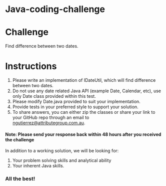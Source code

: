 # Java-coding-challenge


# Challenge
Find difference between two dates.

# Instructions
1. Please write an implementation of IDateUtil, which will find difference between two dates.
2. Do not use any date related Java API (example Date, Calendar, etc), use only  Date class provided within this test.
3. Please modify Date.java provided to suit your implementation.
4. Provide tests in your preferred style to support your solution.
5. To share answers, you can either zip the classes or share your link to your GitHub repo through an email to ngutierrez@attributegroup.com.au.

#### Note: Please send your response back within 48 hours after you received the challenge

In addition to a working solution, we will be looking for:

1. Your problem solving skills and analytical ability
2. Your inherent Java skills.


### All the best!


